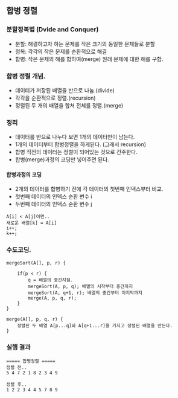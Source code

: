 ## 합병 정렬

### 분할정복법 (Dvide and Conquer)

- 분할: 해결하고자 하는 문제를 작은 크기의 동일한 문제들로 분할
- 정복: 각각의 작은 문제를 순환적으로 해결
- 합병: 작은 문제의 해를 합하여(merge) 원래 문제에 대한 해를 구함.

### 합병 정렬 개념.

- 데이터가 저장된 배열을 반으로 나눔.(divide)
- 각각을 순환적으로 정렬.(recursion)
- 정렬된 두 개의 배열을 합쳐 전체를 정렬.(merge)

### 정리

- 데이터를 반으로 나누다 보면 1개의 데이터만이 남는다.
- 1개의 데이터부터 합병정렬을 하게된다. (그래서 recursion)
- 합병 직전의 데이터는 정렬이 되어있는 것으로 간주한다.
- 합병(merge)과정의 코딩만 넣어주면 된다.

#### 합병과정의 코딩

- 2개의 데이터를 합병하기 전에 각 데이터의 첫번째 인덱스부터 비교.
- 첫번째 데이터의 인덱스 순환 변수 i
- 두번째 데이터의 인덱스 순환 변수 j

~~~
A[i] < A[j]이면..
새로운 배열[k] = A[i]
i++;
k++;
~~~

### 수도코딩.

~~~
mergeSort(A[], p, r) {

    if(p < r) {
        q = 배열의 중간지점.
        mergeSort(A, p, q); 배열의 시작부터 중간까지
        mergeSort(A, q+1, r); 배열의 중간부터 마지막까지
        merge(A, p, q, r);
    }
}

merge(A[], p, q, r) {
    정렬된 두 배열 A[p...q]와 A[q+1...r]을 가지고 정렬된 배열을 만든다.
}
~~~

### 실행 결과

~~~
===== 합병정렬 =====
정렬 전..
5 4 7 2 1 8 2 3 4 9 

정렬 후..
1 2 2 3 4 4 5 7 8 9 
~~~



